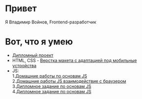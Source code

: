 # Привет
Я Владимир Войнов, Frontend-разработчик
# Вот, что я умею
+ [Дипломный проект](https://github.com/voynovdev/diplom)
+ HTML, CSS - [Верстка макета с адаптацией под мобильные устройства](https://github.com/voynovdev/voynovdev.github.io)
+ JS:<br>
  1.[Домашние работы по основам JS](https://github.com/voynovdev/bjs-2-homeworks)<br>
  2.[Домашние работы JS взаимодействие с браузером](https://github.com/voynovdev/bhj-homeworks)<br>
  3.[Дипломное задание по основам JS](https://github.com/voynovdev/bjs-diplom)<br>
  4.[Дипломное задание по основам JS](https://github.com/voynovdev/bhj-diploma)
